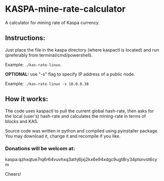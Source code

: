 # KASPA-mine-rate-calculator
A calculator for mining rate of Kaspa currency.

## Instructions:
Just place the file in the kaspa directory (where kaspactl is located) and run (preferably from terminal/cmd/powershell).

Example: `./kas-rate-linux`.

__OPTIONAL:__ use "-s" flag to specify IP address of a public node.

Example: `./kas-rate-linux -s 10.0.0.38`

## How it works:
The code uses kaspactl to pull the current global hash-rate, then asks for the local (user's) hash-rate and calculates the mining-rate in terms of blocks and KAS.

Source code was written in python and compiled using pyinstaller package. You may download it, change it and recompile if you like.

### Donations will be welcom at:
kaspa:qzhxqtue7rq6r64vuvhxq3athj6jxj2kx6e94xdgc9ugt8ry34ptsnvst6cym

Cheers!
